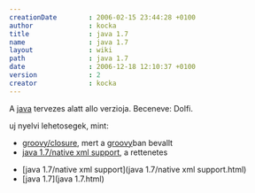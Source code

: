 ```yaml
---
creationDate        : 2006-02-15 23:44:28 +0100 
author              : kocka 
title               : java 1.7 
name                : java 1.7 
layout              : wiki 
path                : java 1.7 
date                : 2006-12-18 12:10:37 +0100 
version             : 2 
creator             : kocka 
---
```

A [java](java.html) tervezes alatt allo verzioja. Beceneve: Dolfi.

uj nyelvi lehetosegek, mint:

*   [groovy/closure](Groovy/closure.html), mert a [groovy](Groovy.html)ban bevallt
*   [java 1.7/native xml support](java%201.7/native%20xml%20support.html), a rettenetes


-   [java 1.7/native xml support](java 1.7/native xml support.html)
-   [java 1.7](java 1.7.html)




